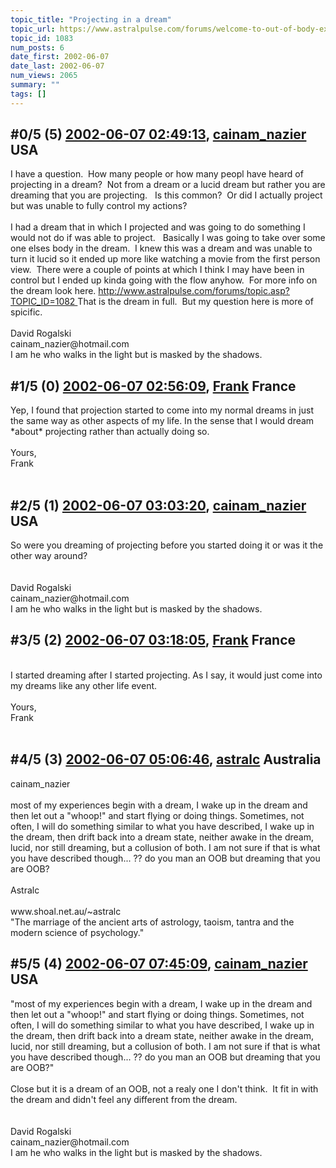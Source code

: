 ```yaml
---
topic_title: "Projecting in a dream"
topic_url: https://www.astralpulse.com/forums/welcome-to-out-of-body-experiences!/projecting-in-a-dream
topic_id: 1083
num_posts: 6
date_first: 2002-06-07
date_last: 2002-06-07
num_views: 2065
summary: ""
tags: []
---
```


## \#0/5 (5) [2002-06-07 02:49:13](https://www.astralpulse.com/forums/index.php?msg=116821), [cainam_nazier](https://www.astralpulse.com/forums/profile/?u=166) USA ##
<section>
I have a question.  How many people or how many peopl have heard of projecting in a dream?  Not from a dream or a lucid dream but rather you are dreaming that you are projecting.   Is this common?  Or did I actually project but was unable to fully control my actions?
<br>
<br>
I had a dream that in which I projected and was going to do something I would not do if was able to project.   Basically I was going to take over some one elses body in the dream.  I knew this was a dream and was unable to turn it lucid so it ended up more like watching a movie from the first person view.  There were a couple of points at which I think I may have been in control but I ended up kinda going with the flow anyhow.  For more info on the dream look here.
<a class="bbc_link" href="http://www.astralpulse.com/forums/topic.asp?TOPIC_ID=1082" rel="noopener" target="_blank">
 http://www.astralpulse.com/forums/topic.asp?TOPIC_ID=1082
</a>
That is the dream in full.  But my question here is more of spicific.
<br>
<br>
David Rogalski
<br>
cainam_nazier@hotmail.com
<br>
I am he who walks in the light but is masked by the shadows.
</section>

## \#1/5 (0) [2002-06-07 02:56:09](https://www.astralpulse.com/forums/index.php?msg=6323), [Frank](https://www.astralpulse.com/forums/profile/?u=359) France ##
<section>
Yep, I found that projection started to come into my normal dreams in just the same way as other aspects of my life. In the sense that I would dream *about* projecting rather than actually doing so.
<br>
<br>
Yours,
<br>
Frank
<br>
<br>
</section>

## \#2/5 (1) [2002-06-07 03:03:20](https://www.astralpulse.com/forums/index.php?msg=6325), [cainam_nazier](https://www.astralpulse.com/forums/profile/?u=166) USA ##
<section>
So were you dreaming of projecting before you started doing it or was it the other way around?
<br>
<br>
<br>
David Rogalski
<br>
cainam_nazier@hotmail.com
<br>
I am he who walks in the light but is masked by the shadows.
</section>

## \#3/5 (2) [2002-06-07 03:18:05](https://www.astralpulse.com/forums/index.php?msg=6326), [Frank](https://www.astralpulse.com/forums/profile/?u=359) France ##
<section>
<br>
I started dreaming after I started projecting. As I say, it would just come into my dreams like any other life event.
<br>
<br>
Yours,
<br>
Frank
<br>
<br>
</section>

## \#4/5 (3) [2002-06-07 05:06:46](https://www.astralpulse.com/forums/index.php?msg=6328), [astralc](https://www.astralpulse.com/forums/profile/?u=607) Australia ##
<section>
cainam_nazier
<br>
<br>
most of my experiences begin with a dream, I wake up in the dream and then let out a "whoop!" and start flying or doing things. Sometimes, not often, I will do something similar to what you have described, I wake up in the dream, then drift back into a dream state, neither awake in the dream, lucid, nor still dreaming, but a collusion of both. I am not sure if that is what you have described though... ?? do you man an OOB but dreaming that you are OOB?
<br>
<br>
Astralc
<br>
<br>
www.shoal.net.au/~astralc
<br>
"The marriage of the ancient arts of astrology, taoism, tantra and the modern science of psychology."
</section>

## \#5/5 (4) [2002-06-07 07:45:09](https://www.astralpulse.com/forums/index.php?msg=6335), [cainam_nazier](https://www.astralpulse.com/forums/profile/?u=166) USA ##
<section>
"most of my experiences begin with a dream, I wake up in the dream and then let out a "whoop!" and start flying or doing things. Sometimes, not often, I will do something similar to what you have described, I wake up in the dream, then drift back into a dream state, neither awake in the dream, lucid, nor still dreaming, but a collusion of both. I am not sure if that is what you have described though... ?? do you man an OOB but dreaming that you are OOB?"
<br>
<br>
Close but it is a dream of an OOB, not a realy one I don't think.  It fit in with the dream and didn't feel any different from the dream.
<br>
<br>
<br>
David Rogalski
<br>
cainam_nazier@hotmail.com
<br>
I am he who walks in the light but is masked by the shadows.
</section>